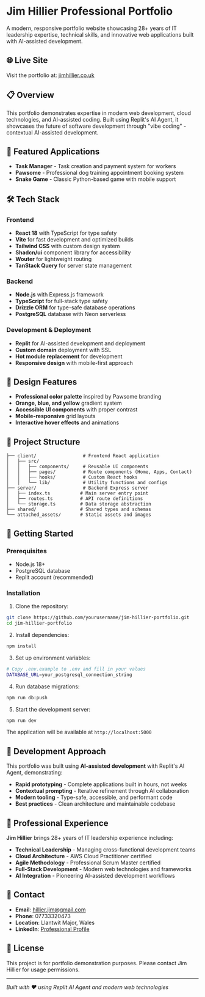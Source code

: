 # Jim Hillier Professional Portfolio

A modern, responsive portfolio website showcasing 28+ years of IT leadership expertise, technical skills, and innovative web applications built with AI-assisted development.

## 🌐 Live Site

Visit the portfolio at: [jimhillier.co.uk](https://jimhillier.co.uk)

## 📋 Overview

This portfolio demonstrates expertise in modern web development, cloud technologies, and AI-assisted coding. Built using Replit's AI Agent, it showcases the future of software development through "vibe coding" - contextual AI-assisted development.

## 🚀 Featured Applications

- **Task Manager** - Task creation and payment system for workers
- **Pawsome** - Professional dog training appointment booking system  
- **Snake Game** - Classic Python-based game with mobile support

## 🛠️ Tech Stack

### Frontend
- **React 18** with TypeScript for type safety
- **Vite** for fast development and optimized builds
- **Tailwind CSS** with custom design system
- **Shadcn/ui** component library for accessibility
- **Wouter** for lightweight routing
- **TanStack Query** for server state management

### Backend
- **Node.js** with Express.js framework
- **TypeScript** for full-stack type safety
- **Drizzle ORM** for type-safe database operations
- **PostgreSQL** database with Neon serverless

### Development & Deployment
- **Replit** for AI-assisted development and deployment
- **Custom domain** deployment with SSL
- **Hot module replacement** for development
- **Responsive design** with mobile-first approach

## 🎨 Design Features

- **Professional color palette** inspired by Pawsome branding
- **Orange, blue, and yellow** gradient system
- **Accessible UI components** with proper contrast
- **Mobile-responsive** grid layouts
- **Interactive hover effects** and animations

## 📂 Project Structure

```
├── client/                 # Frontend React application
│   ├── src/
│   │   ├── components/     # Reusable UI components
│   │   ├── pages/          # Route components (Home, Apps, Contact)
│   │   ├── hooks/          # Custom React hooks
│   │   └── lib/            # Utility functions and configs
├── server/                 # Backend Express server
│   ├── index.ts           # Main server entry point
│   ├── routes.ts          # API route definitions
│   └── storage.ts         # Data storage abstraction
├── shared/                # Shared types and schemas
└── attached_assets/       # Static assets and images
```

## 🚀 Getting Started

### Prerequisites
- Node.js 18+ 
- PostgreSQL database
- Replit account (recommended)

### Installation

1. Clone the repository:
```bash
git clone https://github.com/yourusername/jim-hillier-portfolio.git
cd jim-hillier-portfolio
```

2. Install dependencies:
```bash
npm install
```

3. Set up environment variables:
```bash
# Copy .env.example to .env and fill in your values
DATABASE_URL=your_postgresql_connection_string
```

4. Run database migrations:
```bash
npm run db:push
```

5. Start the development server:
```bash
npm run dev
```

The application will be available at `http://localhost:5000`

## 📝 Development Approach

This portfolio was built using **AI-assisted development** with Replit's AI Agent, demonstrating:

- **Rapid prototyping** - Complete applications built in hours, not weeks
- **Contextual prompting** - Iterative refinement through AI collaboration  
- **Modern tooling** - Type-safe, accessible, and performant code
- **Best practices** - Clean architecture and maintainable codebase

## 🤝 Professional Experience

**Jim Hillier** brings 28+ years of IT leadership experience including:

- **Technical Leadership** - Managing cross-functional development teams
- **Cloud Architecture** - AWS Cloud Practitioner certified
- **Agile Methodology** - Professional Scrum Master certified
- **Full-Stack Development** - Modern web technologies and frameworks
- **AI Integration** - Pioneering AI-assisted development workflows

## 📧 Contact

- **Email**: hillier.jim@gmail.com
- **Phone**: 07733320473
- **Location**: Llantwit Major, Wales
- **LinkedIn**: [Professional Profile](https://linkedin.com/in/jimhillier)

## 📄 License

This project is for portfolio demonstration purposes. Please contact Jim Hillier for usage permissions.

---

*Built with ❤️ using Replit AI Agent and modern web technologies*